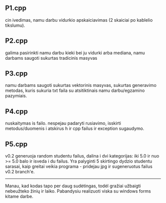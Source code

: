 P1.cpp
---

cin ivedimas, namu darbu vidurkio apskaiciavimas (2 skaiciai po kablelio tikslumu).

P2.cpp
---

galima pasirinkti namu darbu kieki bei ju vidurki arba mediana, namu darbams saugoti sukurtas tradicinis masyvas

P3.cpp
---

namu darbams saugoti sukurtas vektorinis masyvas, sukurtas generavimo metodas, kuris sukuria txt faila su atsitiktinais namu darbu/egzamino pazymiais.

P4.cpp
---

nuskaitymas is failo.
nespejau padaryti rusiavimo, isskirti metodus/duomenis i atskirus h ir cpp failus ir exception sugaudymo.

P5.cpp
---

v0.2 generuoja random studentu failus, dalina i dvi kategorijas: iki 5.0 ir nuo >= 5.0 balo ir isveda i du failus.
Yra palyginti 5 skirtingo dydzio studentu sarasai, kaip greitai veikia programa - pridejau jpg ir sugeneruotus failus v0.2 branch'e.

---
Manau, kad kodas tapo per daug sudėtingas, todėl gražiai užbaigti nebeužteko žinių ir laiko. Pabandysiu realizuoti viska su windows forms kitame darbe.
